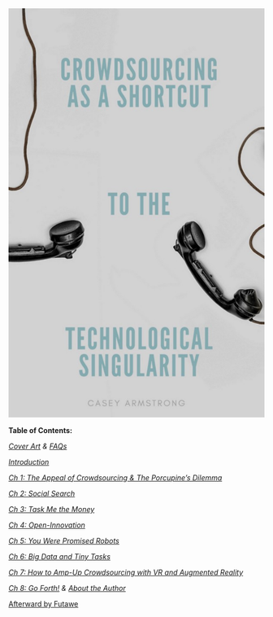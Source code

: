 <div style="text-align:center"><img src ="https://raw.githubusercontent.com/CrowdsourcingKC/crowdsourcingshortcut/master/images/cover.jpeg" /></div>

**Table of Contents:**

[_Cover Art_](https://medium.com/@CrowdsourcingKC/bb7357a53f70) _&_ [_FAQs_](https://medium.com/@CrowdsourcingKC/3643b1ab25e6)

[_Introduction_](https://medium.com/@CrowdsourcingKC/3f21b8145507)

[_Ch 1: The Appeal of Crowdsourcing & The Porcupine’s Dilemma_](https://medium.com/@CrowdsourcingKC/cdddc1efef10)

[_Ch 2: Social Search_](https://medium.com/@CrowdsourcingKC/74f05dfd5d25)

[_Ch 3: Task Me the Money_](https://medium.com/@CrowdsourcingKC/9dbffe0136e0)

[_Ch 4: Open-Innovation_](https://medium.com/@CrowdsourcingKC/cdbe1a2b1f6b)

[_Ch 5: You Were Promised Robots_](https://medium.com/@CrowdsourcingKC/57d060c8ede4)

[_Ch 6: Big Data and Tiny Tasks_](https://medium.com/@CrowdsourcingKC/9a8f9b64b9da)

[_Ch 7: How to Amp-Up Crowdsourcing with VR and Augmented Reality_](https://medium.com/@CrowdsourcingKC/d7459c9ad5c)

[_Ch 8: Go Forth!_](https://medium.com/@CrowdsourcingKC/1f7b23ab0e8a) _&_ [_About the Author_](https://medium.com/@CrowdsourcingKC/71fa3ae18d27)

[Afterward by Futawe](https://medium.com/@CrowdsourcingKC/forward-by-futawe-74768936be71)

